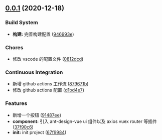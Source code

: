 ## [0.0.1](https://github.com/9ui/laihua-web6.0/compare/0.0.2...0.0.1) (2020-12-18)

### Build System

- **构建:** 完善构建配置 ([946993e](https://github.com/9ui/laihua-web6.0/commit/946993e))

### Chores

- 修改 vscode 的配置文件 ([0812dcd](https://github.com/9ui/laihua-web6.0/commit/0812dcd))

### Continuous Integration

- 新增 github actions 工作流 ([879671b](https://github.com/9ui/laihua-web6.0/commit/879671b))
- 修改 github actions 配置 ([d1bd4e7](https://github.com/9ui/laihua-web6.0/commit/d1bd4e7))

### Features

- 新增一个按钮 ([91487ee](https://github.com/9ui/laihua-web6.0/commit/91487ee))
- **component:** 引入 ant-design-vue ui 组件以及 axios vuex router 等插件 ([37f90c6](https://github.com/9ui/laihua-web6.0/commit/37f90c6))
- **init:** init project ([67f9984](https://github.com/9ui/laihua-web6.0/commit/67f9984))
